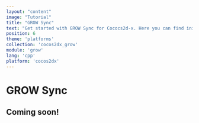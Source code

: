 ```yaml
---
layout: "content"
image: "Tutorial"
title: "GROW Sync"
text: "Get started with GROW Sync for Cococs2d-x. Here you can find initialization instructions, event handling and usage examples."
position: 6
theme: 'platforms'
collection: 'cocos2dx_grow'
module: 'grow'
lang: 'cpp'
platform: 'cocos2dx'
---
```


# GROW Sync

## Coming soon!
